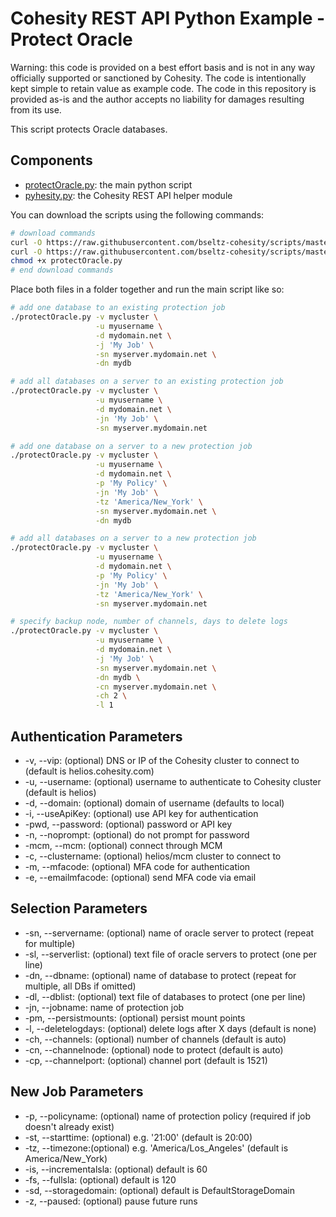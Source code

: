 # Cohesity REST API Python Example - Protect Oracle

Warning: this code is provided on a best effort basis and is not in any way officially supported or sanctioned by Cohesity. The code is intentionally kept simple to retain value as example code. The code in this repository is provided as-is and the author accepts no liability for damages resulting from its use.

This script protects Oracle databases.

## Components

* [protectOracle.py](https://raw.githubusercontent.com/bseltz-cohesity/scripts/master/oracle/python/protectOracle/protectOracle.py): the main python script
* [pyhesity.py](https://raw.githubusercontent.com/bseltz-cohesity/scripts/master/python/pyhesity/pyhesity.py): the Cohesity REST API helper module

You can download the scripts using the following commands:

```bash
# download commands
curl -O https://raw.githubusercontent.com/bseltz-cohesity/scripts/master/oracle/python/protectOracle/protectOracle.py
curl -O https://raw.githubusercontent.com/bseltz-cohesity/scripts/master/python/pyhesity.py
chmod +x protectOracle.py
# end download commands
```

Place both files in a folder together and run the main script like so:

```bash
# add one database to an existing protection job
./protectOracle.py -v mycluster \
                   -u myusername \
                   -d mydomain.net \
                   -j 'My Job' \
                   -sn myserver.mydomain.net \
                   -dn mydb
```

```bash
# add all databases on a server to an existing protection job
./protectOracle.py -v mycluster \
                   -u myusername \
                   -d mydomain.net \
                   -jn 'My Job' \
                   -sn myserver.mydomain.net
```

```bash
# add one database on a server to a new protection job
./protectOracle.py -v mycluster \
                   -u myusername \
                   -d mydomain.net \
                   -p 'My Policy' \
                   -jn 'My Job' \
                   -tz 'America/New_York' \
                   -sn myserver.mydomain.net \
                   -dn mydb
```

```bash
# add all databases on a server to a new protection job
./protectOracle.py -v mycluster \
                   -u myusername \
                   -d mydomain.net \
                   -p 'My Policy' \
                   -jn 'My Job' \
                   -tz 'America/New_York' \
                   -sn myserver.mydomain.net
```

```bash
# specify backup node, number of channels, days to delete logs
./protectOracle.py -v mycluster \
                   -u myusername \
                   -d mydomain.net \
                   -j 'My Job' \
                   -sn myserver.mydomain.net \
                   -dn mydb \
                   -cn myserver.mydomain.net \
                   -ch 2 \
                   -l 1
```

## Authentication Parameters

* -v, --vip: (optional) DNS or IP of the Cohesity cluster to connect to (default is helios.cohesity.com)
* -u, --username: (optional) username to authenticate to Cohesity cluster (default is helios)
* -d, --domain: (optional) domain of username (defaults to local)
* -i, --useApiKey: (optional) use API key for authentication
* -pwd, --password: (optional) password or API key
* -n, --noprompt: (optional) do not prompt for password
* -mcm, --mcm: (optional) connect through MCM
* -c, --clustername: (optional) helios/mcm cluster to connect to
* -m, --mfacode: (optional) MFA code for authentication
* -e, --emailmfacode: (optional) send MFA code via email

## Selection Parameters

* -sn, --servername: (optional) name of oracle server to protect (repeat for multiple)
* -sl, --serverlist: (optional) text file of oracle servers to protect (one per line)
* -dn, --dbname: (optional) name of database to protect (repeat for multiple, all DBs if omitted)
* -dl, --dblist: (optional) text file of databases to protect (one per line)
* -jn, --jobname: name of protection job
* -pm, --persistmounts: (optional) persist mount points
* -l, --deletelogdays: (optional) delete logs after X days (default is none)
* -ch, --channels: (optional)  number of channels (default is auto)
* -cn, --channelnode: (optional) node to protect (default is auto)
* -cp, --channelport: (optional) channel port (default is 1521)

## New Job Parameters

* -p, --policyname: (optional) name of protection policy (required if job doesn't already exist)
* -st, --starttime: (optional) e.g. '21:00' (default is 20:00)
* -tz, --timezone:(optional) e.g. 'America/Los_Angeles' (default is America/New_York)
* -is, --incrementalsla: (optional) default is 60
* -fs, --fullsla: (optional) default is 120
* -sd, --storagedomain: (optional) default is DefaultStorageDomain
* -z, --paused: (optional) pause future runs
